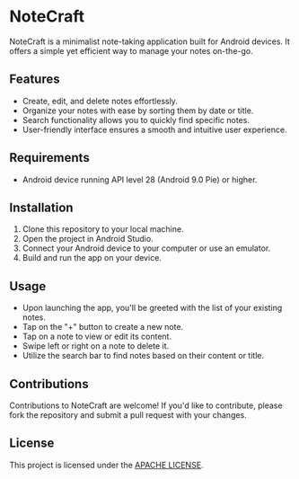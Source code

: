 # NoteCraft

NoteCraft is a minimalist note-taking application built for Android devices. It offers a simple yet efficient way to manage your notes on-the-go.

## Features

- Create, edit, and delete notes effortlessly.
- Organize your notes with ease by sorting them by date or title.
- Search functionality allows you to quickly find specific notes.
- User-friendly interface ensures a smooth and intuitive user experience.

## Requirements

- Android device running API level 28 (Android 9.0 Pie) or higher.

## Installation

1. Clone this repository to your local machine.
2. Open the project in Android Studio.
3. Connect your Android device to your computer or use an emulator.
4. Build and run the app on your device.

## Usage

- Upon launching the app, you'll be greeted with the list of your existing notes.
- Tap on the "+" button to create a new note.
- Tap on a note to view or edit its content.
- Swipe left or right on a note to delete it.
- Utilize the search bar to find notes based on their content or title.

## Contributions

Contributions to NoteCraft are welcome! If you'd like to contribute, please fork the repository and submit a pull request with your changes.

## License

This project is licensed under the [APACHE LICENSE](LICENSE).
